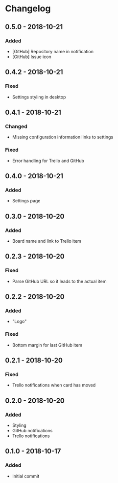 # Changelog

## 0.5.0 - 2018-10-21

### Added

- [GitHub] Repository name in notification
- [GitHub] Issue icon

## 0.4.2 - 2018-10-21

### Fixed

- Settings styling in desktop

## 0.4.1 - 2018-10-21

### Changed

- Missing configuration information links to settings

### Fixed

- Error handling for Trello and GitHub

## 0.4.0 - 2018-10-21

### Added

- Settings page

## 0.3.0 - 2018-10-20

### Added

- Board name and link to Trello item

## 0.2.3 - 2018-10-20

### Fixed

- Parse GitHub URL so it leads to the actual item

## 0.2.2 - 2018-10-20

### Added

- "Logo"

### Fixed

- Bottom margin for last GitHub item

## 0.2.1 - 2018-10-20

### Fixed

- Trello notifications when card has moved

## 0.2.0 - 2018-10-20

### Added

- Styling
- GitHub notifications
- Trello notifications

## 0.1.0 - 2018-10-17

### Added

- Initial commit
